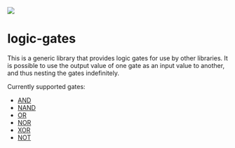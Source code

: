 <a href="https://travis-ci.org/ordermind/logic-gates-php" target="_blank"><img src="https://travis-ci.org/ordermind/logic-gates-php.svg?branch=master" /></a>
# logic-gates

This is a generic library that provides logic gates for use by other libraries. It is possible to use the output value of one gate as an input value to another, and thus nesting the gates indefinitely.

Currently supported gates:

- [AND](https://en.wikipedia.org/wiki/AND_gate)
- [NAND](https://en.wikipedia.org/wiki/NAND_gate)
- [OR](https://en.wikipedia.org/wiki/OR_gate)
- [NOR](https://en.wikipedia.org/wiki/NOR_gate)
- [XOR](https://en.wikipedia.org/wiki/XOR_gate)
- [NOT](https://en.wikipedia.org/wiki/NOT_gate)
